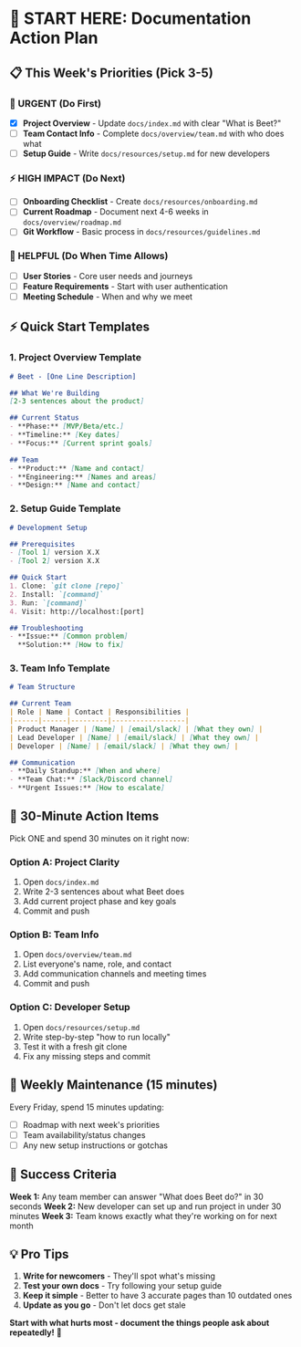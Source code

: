 # 🚀 START HERE: Documentation Action Plan

## 📋 This Week's Priorities (Pick 3-5)

### 🚨 URGENT (Do First)
- [x] **Project Overview** - Update `docs/index.md` with clear "What is Beet?"
- [ ] **Team Contact Info** - Complete `docs/overview/team.md` with who does what
- [ ] **Setup Guide** - Write `docs/resources/setup.md` for new developers

### ⚡ HIGH IMPACT (Do Next)
- [ ] **Onboarding Checklist** - Create `docs/resources/onboarding.md`
- [ ] **Current Roadmap** - Document next 4-6 weeks in `docs/overview/roadmap.md`
- [ ] **Git Workflow** - Basic process in `docs/resources/guidelines.md`

### 🎯 HELPFUL (Do When Time Allows)
- [ ] **User Stories** - Core user needs and journeys
- [ ] **Feature Requirements** - Start with user authentication
- [ ] **Meeting Schedule** - When and why we meet

## ⚡ Quick Start Templates

### 1. Project Overview Template
```markdown
# Beet - [One Line Description]

## What We're Building
[2-3 sentences about the product]

## Current Status
- **Phase:** [MVP/Beta/etc.]
- **Timeline:** [Key dates]
- **Focus:** [Current sprint goals]

## Team
- **Product:** [Name and contact]
- **Engineering:** [Names and areas]
- **Design:** [Name and contact]
```

### 2. Setup Guide Template
```markdown
# Development Setup

## Prerequisites
- [Tool 1] version X.X
- [Tool 2] version X.X

## Quick Start
1. Clone: `git clone [repo]`
2. Install: `[command]`
3. Run: `[command]`
4. Visit: http://localhost:[port]

## Troubleshooting
- **Issue:** [Common problem]
  **Solution:** [How to fix]
```

### 3. Team Info Template
```markdown
# Team Structure

## Current Team
| Role | Name | Contact | Responsibilities |
|------|------|---------|------------------|
| Product Manager | [Name] | [email/slack] | [What they own] |
| Lead Developer | [Name] | [email/slack] | [What they own] |
| Developer | [Name] | [email/slack] | [What they own] |

## Communication
- **Daily Standup:** [When and where]
- **Team Chat:** [Slack/Discord channel]
- **Urgent Issues:** [How to escalate]
```

## 🎯 30-Minute Action Items

Pick ONE and spend 30 minutes on it right now:

### Option A: Project Clarity
1. Open `docs/index.md`
2. Write 2-3 sentences about what Beet does
3. Add current project phase and key goals
4. Commit and push

### Option B: Team Info
1. Open `docs/overview/team.md`
2. List everyone's name, role, and contact
3. Add communication channels and meeting times
4. Commit and push

### Option C: Developer Setup
1. Open `docs/resources/setup.md`
2. Write step-by-step "how to run locally"
3. Test it with a fresh git clone
4. Fix any missing steps and commit

## 🔄 Weekly Maintenance (15 minutes)

Every Friday, spend 15 minutes updating:
- [ ] Roadmap with next week's priorities
- [ ] Team availability/status changes
- [ ] Any new setup instructions or gotchas

## 🎉 Success Criteria

**Week 1:** Any team member can answer "What does Beet do?" in 30 seconds
**Week 2:** New developer can set up and run project in under 30 minutes
**Week 3:** Team knows exactly what they're working on for next month

## 💡 Pro Tips

1. **Write for newcomers** - They'll spot what's missing
2. **Test your own docs** - Try following your setup guide
3. **Keep it simple** - Better to have 3 accurate pages than 10 outdated ones
4. **Update as you go** - Don't let docs get stale

**Start with what hurts most - document the things people ask about repeatedly!** 🚀
